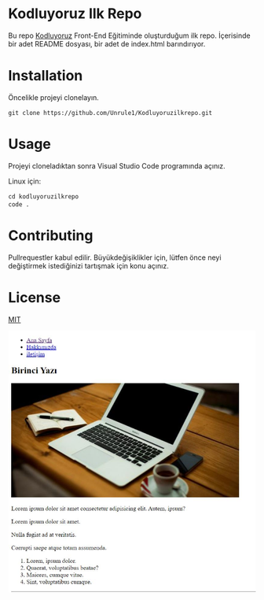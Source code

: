 # Kodluyoruz Ilk Repo

Bu repo [Kodluyoruz](https://kodluyoruz.org/) Front-End Eğitiminde oluşturduğum ilk repo. İçerisinde bir adet README dosyası, bir adet de index.html barındırıyor.

# Installation

Öncelikle projeyi clonelayın.

```
git clone https://github.com/Unrule1/Kodluyoruzilkrepo.git
```

# Usage

Projeyi cloneladıktan sonra Visual Studio Code programında açınız.

Linux için:

```
cd kodluyoruzilkrepo
code .
```

# Contributing

Pullrequestler kabul edilir. Büyükdeğişiklikler için, lütfen önce neyi değiştirmek istediğinizi tartışmak için konu açınız.

# License

[MIT](https://www.mit.edu/)

![Çalışma](/Ekran%20Al%C4%B1nt%C4%B1s%C4%B1.JPG)